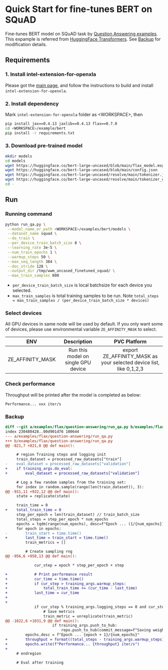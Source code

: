 # Quick Start for fine-tunes BERT on SQuAD
Fine-tunes BERT model on SQuAD task by [Question Answering examples](https://github.com/huggingface/transformers/tree/v4.27.4/examples/flax/question-answering#question-answering-examples).
This expample is referred from [HuggingFace Transformers](https://github.com/huggingface/transformers). See [Backup](#Backup) for modification details.

## Requirements

### 1. Install intel-extension-for-openxla
Please got the [main page](https://github.com/intel/intel-extension-for-openxla/blob/main/README.md#build-and-install), and follow the instructions to build and install `intel-extension-for-openxla`.

### 2. Install dependency
Mark `intel-extension-for-openxla` folder as \<WORKSPACE\>, then
```bash
pip install jax==0.4.13 jaxlib==0.4.13 flax==0.7.0
cd <WORKSPACE>/example/bert
pip install -r requirements.txt
```

### 3. Download pre-trained model
```bash
mkdir models
cd models
wget https://huggingface.co/bert-large-uncased/blob/main/flax_model.msgpack
wget https://huggingface.co/bert-large-uncased/blob/main/config.json
wget https://huggingface.co/bert-large-uncased/resolve/main/tokenizer.json
wget https://huggingface.co/bert-large-uncased/resolve/main/tokenizer_config.json
cd -
```

## Run

### Running command
```bash
python run_qa.py \
 --model_name_or_path <WORKSPACE>/examples/bert/models \
 --dataset_name squad \
 --do_train \
 --per_device_train_batch_size 8 \
 --learning_rate 3e-5 \
 --num_train_epochs 1 \
 --warmup_steps 50 \
 --max_seq_length 384 \
 --doc_stride 128 \
 --output_dir /tmp/wwm_uncased_finetuned_squad/ \
 --max_train_samples 800
```
* `per_device_train_batch_size` is local batchsize for each device you selected.
* `max_train_samples` is total training samples to be run. Note `total_steps = max_train_samples / (per_device_train_batch_size * devices)`

### Select devices
All GPU devices in same node will be used by default. If you only want some of devices, please use environmental variable `ZE_AFFINITY_MASK` to select.

| **ENV** | **Description** | **PVC Platform** |
| :---: | :---: | :---: |
| ZE_AFFINITY_MASK | Run this model on single GPU device |export ZE_AFFINITY_MASK as your selected device list, like 0,1,2,3|

### Check performance
Throughput will be printed after the model is completed as below:
```
Performance... xxx iter/s
```

### Backup
```patch
diff --git a/examples/flax/question-answering/run_qa.py b/examples/flax/question-answering/run_qa.py
index 230480428..00d901d76 100644
--- a/examples/flax/question-answering/run_qa.py
+++ b/examples/flax/question-answering/run_qa.py
@@ -821,7 +821,8 @@ def main():

     # region Training steps and logging init
     train_dataset = processed_raw_datasets["train"]
-    eval_dataset = processed_raw_datasets["validation"]
+    if training_args.do_eval:
+        eval_dataset = processed_raw_datasets["validation"]

     # Log a few random samples from the training set:
     for index in random.sample(range(len(train_dataset)), 3):
@@ -931,11 +932,12 @@ def main():
     state = replicate(state)

     train_time = 0
+    total_train_time = 0
     step_per_epoch = len(train_dataset) // train_batch_size
     total_steps = step_per_epoch * num_epochs
     epochs = tqdm(range(num_epochs), desc=f"Epoch ... (1/{num_epochs})", position=0)
     for epoch in epochs:
-        train_start = time.time()
+        last_time = train_start = time.time()
         train_metrics = []

         # Create sampling rng
@@ -956,6 +958,13 @@ def main():

             cur_step = epoch * step_per_epoch + step

+            # Print performance result
+            cur_time = time.time()
+            if cur_step > training_args.warmup_steps:
+                total_train_time += (cur_time - last_time)
+            last_time = cur_time
+
+
             if cur_step % training_args.logging_steps == 0 and cur_step > 0:
                 # Save metrics
                 train_metric = unreplicate(train_metric)
@@ -1022,6 +1031,9 @@ def main():
                     if training_args.push_to_hub:
                         repo.push_to_hub(commit_message=f"Saving weights and logs of step {cur_step}", blocking=False)
         epochs.desc = f"Epoch ... {epoch + 1}/{num_epochs}"
+        throughput = format((total_steps - training_args.warmup_steps) / total_train_time, '.4f')
+        epochs.write(f"Performance... {throughput} iter/s")
+
     # endregion

     # Eval after training
```
